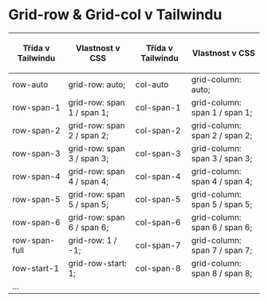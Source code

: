 # Grid-row & Grid-col v Tailwindu

| <p class="text-red-300">Třída v Tailwindu</p> | <p class="text-yellow-500">Vlastnost v CSS</p> | <p class="text-red-300">Třída v Tailwindu</p> | <p class="text-yellow-500">Vlastnost v CSS</p> |
| --- | --- | --- | --- |
| row-auto | grid-row: auto; | col-auto | grid-column: auto;|
| row-span-1 | grid-row: span 1 / span 1; | col-span-1 | grid-column: span 1 / span 1;|
| row-span-2 | grid-row: span 2 / span 2; | col-span-2 | grid-column: span 2 / span 2;|
| row-span-3 | grid-row: span 3 / span 3; | col-span-3 | grid-column: span 3 / span 3;|
| row-span-4 | grid-row: span 4 / span 4; | col-span-4 | grid-column: span 4 / span 4;|
| row-span-5 | grid-row: span 5 / span 5; | col-span-5 | grid-column: span 5 / span 5;|
| row-span-6 | grid-row: span 6 / span 6; | col-span-6 | grid-column: span 6 / span 6;|
| row-span-full | grid-row: 1 / -1; | col-span-7 | grid-column: span 7 / span 7;|
| row-start-1 | grid-row-start: 1; | col-span-8 | grid-column: span 8 / span 8;|
| ... |
